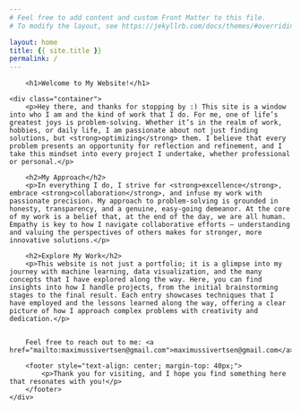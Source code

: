 ```yaml
---
# Feel free to add content and custom Front Matter to this file.
# To modify the layout, see https://jekyllrb.com/docs/themes/#overriding-theme-defaults

layout: home
title: {{ site.title }}
permalink: /
---
```


<!-- <h1> Welcome to My Website! </h1>

Hi there! I'm thrilled that you’ve stopped by. This site is a window into who I am, the kind of work I do, and how I tackle challenges—both big and small. For me, one of life’s greatest joys is problem-solving. Whether it’s in the realm of work, hobbies, or daily life, I’m passionate about not just finding solutions, but optimizing them. I believe that every problem presents an opportunity for reflection and refinement, and I take this mindset into every project I undertake, whether professional or personal.

<h1> My Approach </h1>

In everything I do, I strive for excellence, embrace collaboration, and infuse my work with passionate precision. My approach to problem-solving is grounded in honesty, transparency, and a genuine, easy-going demeanor. At the core of my work is a belief that, at the end of the day, we’re all human. Empathy is key to how I navigate collaborative efforts—understanding and valuing the perspectives of others makes for stronger, more innovative solutions.

<h1> Explore My Work </h1>

This website isn’t just a portfolio; it’s a glimpse into my journey with machine learning, data visualization, and the many fascinating concepts I’ve explored along the way. Here, you’ll find insights into how I handle projects, from the initial brainstorming stages to the final polished product. Each entry showcases the techniques I’ve employed and the lessons I’ve learned, offering a clear picture of how I approach complex problems with creativity and rigor.

<h1> Let’s Connect </h1>

If you have any questions, want to discuss a potential collaboration, or are interested in my work from a professional perspective, I’d love to hear from you. Feel free to reach out to me at maximussivertsen@gmail.com. Let’s see how we can solve problems together.

Thank you for visiting, and I hope you find something here that resonates with you! -->

<head>
    <!-- <style>
        body {
            font-family: Arial, sans-serif;
            line-height: 1.6;
            /*color: #333;  */
            margin: 0;
            padding: 0;
            /* background-color: #f4f4f4; */
        }
        header {
            /* background-color: #007acc; */
            /*color: #fff; */
            padding: 20px 0;
            text-align: center;
        }
        .container {
            max-width: 900px;
            margin: 20px auto;
            padding: 0 20px;
        }
        h1, h2 {
            color: #007acc;
        }
        p {
            margin-bottom: 15px;
        }
        a {
            color: #007acc;
            text-decoration: none;
        }
        a:hover {
            text-decoration: underline;
        }
        .contact {
            margin-top: 30px;
            padding: 15px;
            background-color: #fff;
            border: 1px solid #ddd;
            border-radius: 5px;
            text-align: center;
        }
    </style> -->
</head>
<body>

        <h1>Welcome to My Website!</h1>

    <div class="container">
        <p>Hey there, and thanks for stopping by :) This site is a window into who I am and the kind of work that I do. For me, one of life’s greatest joys is problem-solving. Whether it’s in the realm of work, hobbies, or daily life, I am passionate about not just finding solutions, but <strong>optimizing</strong> them. I believe that every problem presents an opportunity for reflection and refinement, and I take this mindset into every project I undertake, whether professional or personal.</p>
        
        <h2>My Approach</h2>
        <p>In everything I do, I strive for <strong>excellence</strong>, embrace <strong>collaboration</strong>, and infuse my work with passionate precision. My approach to problem-solving is grounded in honesty, transparency, and a genuine, easy-going demeanor. At the core of my work is a belief that, at the end of the day, we are all human. Empathy is key to how I navigate collaborative efforts — understanding and valuing the perspectives of others makes for stronger, more innovative solutions.</p>

        <h2>Explore My Work</h2>
        <p>This website is not just a portfolio; it is a glimpse into my journey with machine learning, data visualization, and the many concepts that I have explored along the way. Here, you can find insights into how I handle projects, from the initial brainstorming stages to the final result. Each entry showcases techniques that I have employed and the lessons learned along the way, offering a clear picture of how I approach complex problems with creativity and dedication.</p>


        Feel free to reach out to me: <a href="mailto:maximussivertsen@gmail.com">maximussivertsen@gmail.com</a>

        <footer style="text-align: center; margin-top: 40px;">
            <p>Thank you for visiting, and I hope you find something here that resonates with you!</p>
        </footer>
    </div>

</body>
